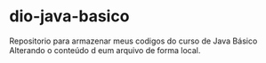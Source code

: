 # dio-java-basico
Repositorio para armazenar meus codigos do curso de Java Básico
Alterando o conteúdo d eum arquivo de forma local.